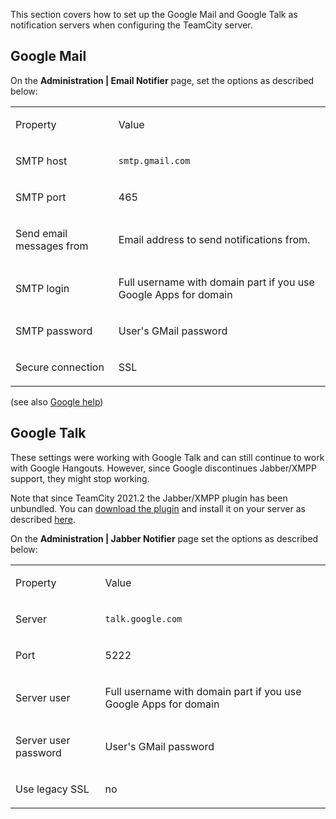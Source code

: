 [//]: # (title: Setting up Google Mail and Google Talk as Notification Servers)
[//]: # (auxiliary-id: Setting up Google Mail and Google Talk as Notification Servers)

This section covers how to set up the Google Mail and Google Talk as notification servers when configuring the TeamCity server.

## Google Mail

On the __Administration | Email Notifier__ page, set the options as described below:

<table><tr>

<td>

Property


</td>

<td>

Value


</td></tr><tr>

<td>

SMTP host


</td>

<td>

`smtp.gmail.com`


</td></tr><tr>

<td>

SMTP port


</td>

<td>

465


</td></tr><tr>

<td>

Send email messages from


</td>

<td>

Email address to send notifications from.


</td></tr><tr>

<td>

SMTP login


</td>

<td>

Full username with domain part if you use Google Apps for domain


</td></tr><tr>

<td>

SMTP password


</td>

<td>

User's GMail password


</td></tr><tr>

<td>

Secure connection


</td>

<td>

SSL


</td></tr></table>

(see also [Google help](https://mail.google.com/support/bin/answer.py?answer=13287))

## Google Talk

These settings were working with Google Talk and can still continue to work with Google Hangouts. However, since Google discontinues Jabber/XMPP support, they might stop working.

Note that since TeamCity 2021.2 the Jabber/XMPP plugin has been unbundled. You can [download the plugin](https://plugins.jetbrains.com/plugin/17722-notifier-jabber-xmpp) and install it on your server as described [here](installing-additional-plugins.md).

On the __Administration | Jabber Notifier__ page set the options as described below:

<table><tr>

<td>

Property


</td>

<td>

Value


</td></tr><tr>

<td>

Server


</td>

<td>

`talk.google.com`


</td></tr><tr>

<td>

Port


</td>

<td>

5222


</td></tr><tr>

<td>

Server user


</td>

<td>

Full username with domain part if you use Google Apps for domain


</td></tr><tr>

<td>

Server user password


</td>

<td>

User's GMail password


</td></tr><tr>

<td>

Use legacy SSL


</td>

<td>

no


</td></tr></table>
